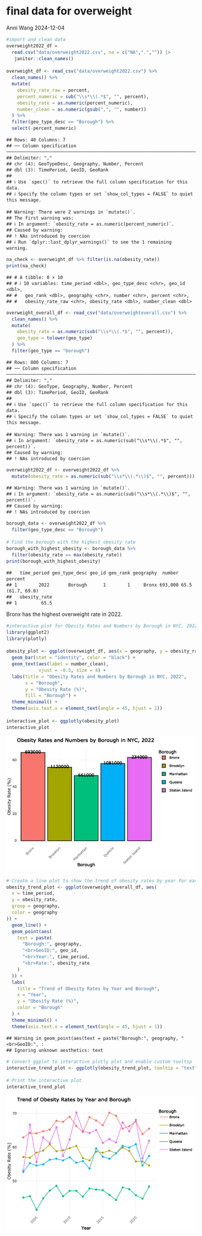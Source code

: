 final data for overweight
================
Anni Wang
2024-12-04

``` r
#import and clean data
overweight2022_df = 
  read.csv("data/overweight2022.csv", na = c("NA",".","")) |> 
   janitor::clean_names()

overweight_df <- read_csv("data/overweight2022.csv") %>%
  clean_names() %>%
  mutate(
    obesity_rate_raw = percent,  
    percent_numeric = sub("\\s*\\(.*$", "", percent),  
    obesity_rate = as.numeric(percent_numeric),  
    number_clean = as.numeric(gsub(",", "", number))  
  ) %>%
  filter(geo_type_desc == "Borough") %>%
  select(-percent_numeric)  
```

    ## Rows: 40 Columns: 7
    ## ── Column specification ─────────────────────────────────────────────────────────────────────────────────────────────────────────────────────────────────────────────────────────────────────────────────
    ## Delimiter: ","
    ## chr (4): GeoTypeDesc, Geography, Number, Percent
    ## dbl (3): TimePeriod, GeoID, GeoRank
    ## 
    ## ℹ Use `spec()` to retrieve the full column specification for this data.
    ## ℹ Specify the column types or set `show_col_types = FALSE` to quiet this message.

    ## Warning: There were 2 warnings in `mutate()`.
    ## The first warning was:
    ## ℹ In argument: `obesity_rate = as.numeric(percent_numeric)`.
    ## Caused by warning:
    ## ! NAs introduced by coercion
    ## ℹ Run `dplyr::last_dplyr_warnings()` to see the 1 remaining warning.

``` r
na_check <- overweight_df %>% filter(is.na(obesity_rate))
print(na_check)
```

    ## # A tibble: 0 × 10
    ## # ℹ 10 variables: time_period <dbl>, geo_type_desc <chr>, geo_id <dbl>,
    ## #   geo_rank <dbl>, geography <chr>, number <chr>, percent <chr>,
    ## #   obesity_rate_raw <chr>, obesity_rate <dbl>, number_clean <dbl>

``` r
overweight_overall_df <- read_csv("data/overweightoverall.csv") %>%
  clean_names() %>%
  mutate(
    obesity_rate = as.numeric(sub("\\s*\\(.*$", "", percent)),  
    geo_type = tolower(geo_type)  
  ) %>%
  filter(geo_type == "borough")  
```

    ## Rows: 800 Columns: 7
    ## ── Column specification ─────────────────────────────────────────────────────────────────────────────────────────────────────────────────────────────────────────────────────────────────────────────────
    ## Delimiter: ","
    ## chr (4): GeoType, Geography, Number, Percent
    ## dbl (3): TimePeriod, GeoID, GeoRank
    ## 
    ## ℹ Use `spec()` to retrieve the full column specification for this data.
    ## ℹ Specify the column types or set `show_col_types = FALSE` to quiet this message.

    ## Warning: There was 1 warning in `mutate()`.
    ## ℹ In argument: `obesity_rate = as.numeric(sub("\\s*\\(.*$", "", percent))`.
    ## Caused by warning:
    ## ! NAs introduced by coercion

``` r
overweight2022_df <- overweight2022_df %>%
  mutate(obesity_rate = as.numeric(sub("\\s*\\(.*\\)$", "", percent))) 
```

    ## Warning: There was 1 warning in `mutate()`.
    ## ℹ In argument: `obesity_rate = as.numeric(sub("\\s*\\(.*\\)$", "", percent))`.
    ## Caused by warning:
    ## ! NAs introduced by coercion

``` r
borough_data <- overweight2022_df %>%
  filter(geo_type_desc == "Borough")

# Find the borough with the highest obesity rate
borough_with_highest_obesity <- borough_data %>%
  filter(obesity_rate == max(obesity_rate))
print(borough_with_highest_obesity)
```

    ##   time_period geo_type_desc geo_id geo_rank geography  number           percent
    ## 1        2022       Borough      1        1     Bronx 693,000 65.5 (61.7, 69.0)
    ##   obesity_rate
    ## 1         65.5

Bronx has the highest overweight rate in 2022.

``` r
#interactive plot for Obesity Rates and Numbers by Borough in NYC, 2022
library(ggplot2)
library(plotly)

obesity_plot <- ggplot(overweight_df, aes(x = geography, y = obesity_rate, fill = geography)) +
  geom_bar(stat = "identity", color = "black") +
  geom_text(aes(label = number_clean),  
            vjust = -0.5, size = 4) +  
  labs(title = "Obesity Rates and Numbers by Borough in NYC, 2022",
       x = "Borough",
       y = "Obesity Rate (%)",
       fill = "Borough") +
  theme_minimal() +
  theme(axis.text.x = element_text(angle = 45, hjust = 1))

interactive_plot <- ggplotly(obesity_plot)
interactive_plot
```

![](final-data-obesity_files/figure-gfm/unnamed-chunk-3-1.png)<!-- -->

``` r
# Create a line plot to show the trend of obesity rates by year for each borough
obesity_trend_plot <- ggplot(overweight_overall_df, aes(
  x = time_period,
  y = obesity_rate,
  group = geography,
  color = geography
)) +
  geom_line() +
  geom_point(aes(
    text = paste(
      "Borough:", geography,
      "<br>GeoID:", geo_id,
      "<br>Year:", time_period,
      "<br>Rate:", obesity_rate
    )
  )) +  
  labs(
    title = "Trend of Obesity Rates by Year and Borough",
    x = "Year",
    y = "Obesity Rate (%)",
    color = "Borough"
  ) +
  theme_minimal() +
  theme(axis.text.x = element_text(angle = 45, hjust = 1))
```

    ## Warning in geom_point(aes(text = paste("Borough:", geography, "<br>GeoID:", :
    ## Ignoring unknown aesthetics: text

``` r
# Convert ggplot to interactive plotly plot and enable custom tooltip
interactive_trend_plot <- ggplotly(obesity_trend_plot, tooltip = "text")

# Print the interactive plot
interactive_trend_plot
```

![](final-data-obesity_files/figure-gfm/unnamed-chunk-4-1.png)<!-- -->
